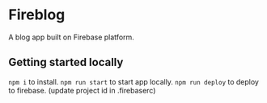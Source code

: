 # Fireblog

A blog app built on Firebase platform.

## Getting started locally

`npm i` to install.
`npm run start` to start app locally.
`npm run deploy` to deploy to firebase. (update project id in .firebaserc)
